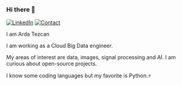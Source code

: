 ### Hi there 👋

[![LinkedIn](https://img.shields.io/badge/-LinkedIn-007BB6?style=for-the-badge&logo=linkedin&logoColor=999999)](https://www.linkedin.com/in/ardatezcan) 
[![Contact](https://img.shields.io/badge/linkedin-%230077B5.svg?&style=for-the-badge&logo=linkedin&logoColor=white)](mailto:ardtez@gmail.com)


I am Arda Tezcan 

I am working as a Cloud Big Data engineer.

My areas of interest are data, images, signal processing and AI. I am curious about open-source projects.

I know some coding languages but my favorite is Python.⚡



<!--
**ardatezcan1/ardatezcan1** is a ✨ _special_ ✨ repository because its `README.md` (this file) appears on your GitHub profile.

Here are some ideas to get you started:

- 🔭 I’m currently working on ...
- 🌱 I’m currently learning ...
- 👯 I’m looking to collaborate on ...
- 🤔 I’m looking for help with ...
- 💬 Ask me about ...
- 📫 How to reach me: ...
- 😄 Pronouns: ...
- ⚡ Fun fact: ...
-->
